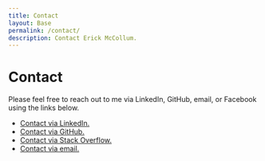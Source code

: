 ```yaml
---
title: Contact
layout: Base
permalink: /contact/
description: Contact Erick McCollum.
---
```


# Contact
Please feel free to reach out to me via LinkedIn, GitHub, email, or Facebook using the links below.

<div>
    <ul class="list-group list-group-flush">
        <li class="list-group-item"><i class="fab fa-linkedin fa-2x"></i> <a href="https://www.linkedin.com/in/erick-mccollum">Contact via LinkedIn.</a></li>
        <li class="list-group-item"><i class="fab fa-github fa-2x"></i> <a href="https://github.com/frederickm13">Contact via GitHub.</a></li>
        <li class="list-group-item"><i class="fab fa-stack-overflow fa-2x"></i> <a href="https://stackoverflow.com/users/15205828/frederickm13">Contact via Stack Overflow.</a></li>
        <li class="list-group-item"><i class="fas fa-envelope-square fa-2x"></i> <a href="mailto:fgmccollum4@gmail.com">Contact via email.</a></li>
    </ul>
</div>